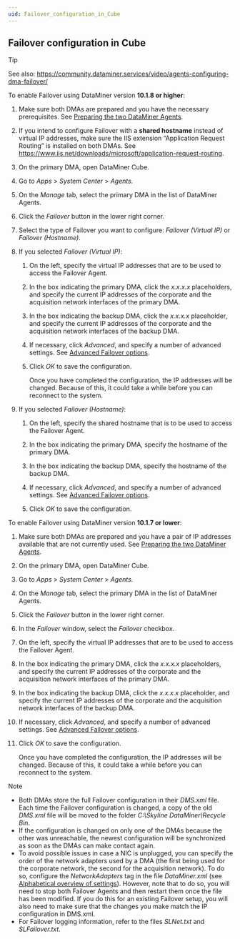 ```yaml
---
uid: Failover_configuration_in_Cube
---
```


## Failover configuration in Cube

> [!TIP]
> See also:
> <https://community.dataminer.services/video/agents-configuring-dma-failover/>

To enable Failover using DataMiner version **10.1.8 or higher**:

1. Make sure both DMAs are prepared and you have the necessary prerequisites. See [Preparing the two DataMiner Agents](xref:Preparing_the_two_DataMiner_Agents).

2. If you intend to configure Failover with a **shared hostname** instead of virtual IP addresses, make sure the IIS extension “Application Request Routing” is installed on both DMAs. See
<https://www.iis.net/downloads/microsoft/application-request-routing>.

3. On the primary DMA, open DataMiner Cube.

4. Go to *Apps* > *System Center* > *Agents.*

5. On the *Manage* tab, select the primary DMA in the list of DataMiner Agents.

6. Click the *Failover* button in the lower right corner.

7. Select the type of Failover you want to configure: *Failover (Virtual IP)* or *Failover (Hostname)*.

8. If you selected *Failover (Virtual IP)*:

    1. On the left, specify the virtual IP addresses that are to be used to access the Failover Agent.

    2. In the box indicating the primary DMA, click the *x.x.x.x* placeholders, and specify the current IP addresses of the corporate and the acquisition network interfaces of the primary DMA.

    3. In the box indicating the backup DMA, click the *x.x.x.x* placeholder, and specify the current IP addresses of the corporate and the acquisition network interfaces of the backup DMA.

    4. If necessary, click *Advanced*, and specify a number of advanced settings. See [Advanced Failover options](xref:Advanced_Failover_options).

    5. Click *OK* to save the configuration.

        Once you have completed the configuration, the IP addresses will be changed. Because of this, it could take a while before you can reconnect to the system.

9. If you selected *Failover (Hostname)*:

    1. On the left, specify the shared hostname that is to be used to access the Failover Agent.

    2. In the box indicating the primary DMA, specify the hostname of the primary DMA.

    3. In the box indicating the backup DMA, specify the hostname of the backup DMA.

    4. If necessary, click *Advanced*, and specify a number of advanced settings. See [Advanced Failover options](xref:Advanced_Failover_options).

    5. Click *OK* to save the configuration.

To enable Failover using DataMiner version **10.1.7 or lower**:

1. Make sure both DMAs are prepared and you have a pair of IP addresses available that are not currently used. See [Preparing the two DataMiner Agents](xref:Preparing_the_two_DataMiner_Agents).

2. On the primary DMA, open DataMiner Cube.

3. Go to *Apps* > *System Center* > *Agents.*

4. On the *Manage* tab, select the primary DMA in the list of DataMiner Agents.

5. Click the *Failover* button in the lower right corner.

6. In the *Failover* window, select the *Failover* checkbox.

7. On the left, specify the virtual IP addresses that are to be used to access the Failover Agent.

8. In the box indicating the primary DMA, click the *x.x.x.x* placeholders, and specify the current IP addresses of the corporate and the acquisition network interfaces of the primary DMA.

9. In the box indicating the backup DMA, click the *x.x.x.x* placeholder, and specify the current IP addresses of the corporate and the acquisition network interfaces of the backup DMA.

10. If necessary, click *Advanced*, and specify a number of advanced settings. See [Advanced Failover options](xref:Advanced_Failover_options).

11. Click *OK* to save the configuration.

    Once you have completed the configuration, the IP addresses will be changed. Because of this, it could take a while before you can reconnect to the system.

> [!NOTE]
> - Both DMAs store the full Failover configuration in their *DMS.xml* file. Each time the Failover configuration is changed, a copy of the old *DMS.xml* file will be moved to the folder *C:\\Skyline DataMiner\\Recycle Bin*.
> - If the configuration is changed on only one of the DMAs because the other was unreachable, the newest configuration will be synchronized as soon as the DMAs can make contact again.
> - To avoid possible issues in case a NIC is unplugged, you can specify the order of the network adapters used by a DMA (the first being used for the corporate network, the second for the acquisition network). To do so, configure the *NetworkAdapters* tag in the file *DataMiner.xml* (see [Alphabetical overview of settings](xref:DataMiner_xml#alphabetical-overview-of-settings)). However, note that to do so, you will need to stop both Failover Agents and then restart them once the file has been modified. If you do this for an existing Failover setup, you will also need to make sure that the changes you make match the IP configuration in DMS.xml.
> - For Failover logging information, refer to the files *SLNet.txt* and *SLFailover.txt*.
>
